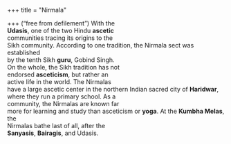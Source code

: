 +++
title = "Nirmala"

+++
(“free from defilement”) With the  
**Udasis**, one of the two Hindu **ascetic**  
communities tracing its origins to the  
Sikh community. According to one tradition, the Nirmala sect was established  
by the tenth Sikh **guru**, Gobind Singh.  
On the whole, the Sikh tradition has not  
endorsed **asceticism**, but rather an  
active life in the world. The Nirmalas  
have a large ascetic center in the northern Indian sacred city of **Haridwar**,  
where they run a primary school. As a  
community, the Nirmalas are known far  
more for learning and study than asceticism or **yoga**. At the **Kumbha Melas**, the  
Nirmalas bathe last of all, after the  
**Sanyasis**, **Bairagis**, and Udasis.